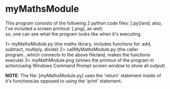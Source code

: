 # myMathsModule

This program consists of the following 2 python code files: [.py]/and, also, I've included a screen printout: [.png], as well;  
so, one can see what the program looks like when it's executing.  

1> myMathsModule.py         (the maths library, includes functions for: add, subtract, multiply, divide)
2> callMyMathsModule.py     (the caller program...which connects to the above file/and, makes the functions execute)
3> myMathModule.png         (shows the printout of the program in action/using Windows Command Prompt screen window to show all output)

**NOTE**: The file: [myMathsModule.py] uses the 'return' statement inside of it's functions/as opposed to using the 'print' statement.


